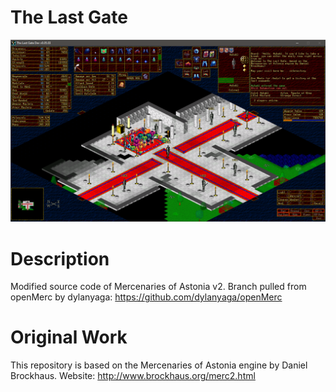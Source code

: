The Last Gate
==================================================================================
![TheLastGate Screenshot](TheLastGate.png?raw=true "TheLastGate Screenshot")

Description
==================================================================================
Modified source code of Mercenaries of Astonia v2.
Branch pulled from openMerc by dylanyaga: https://github.com/dylanyaga/openMerc


Original Work
==================================================================================
This repository is based on the Mercenaries of Astonia engine by Daniel Brockhaus.
Website: http://www.brockhaus.org/merc2.html

